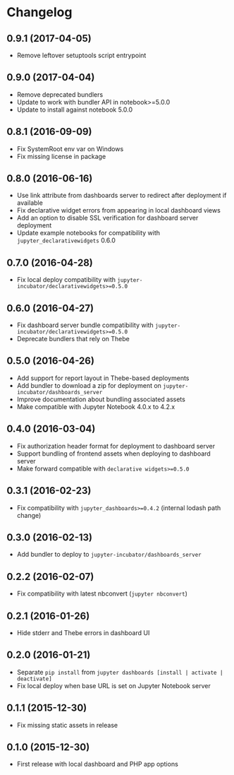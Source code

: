 # Changelog

## 0.9.1 (2017-04-05)

* Remove leftover setuptools script entrypoint

## 0.9.0 (2017-04-04)

* Remove deprecated bundlers
* Update to work with bundler API in notebook>=5.0.0
* Update to install against notebook 5.0.0

## 0.8.1 (2016-09-09)

* Fix SystemRoot env var on Windows
* Fix missing license in package

## 0.8.0 (2016-06-16)

* Use link attribute from dashboards server to redirect after deployment if available
* Fix declarative widget errors from appearing in local dashboard views
* Add an option to disable SSL verification for dashboard server deployment
* Update example notebooks for compatibility with `jupyter_declarativewidgets` 0.6.0

## 0.7.0 (2016-04-28)

* Fix local deploy compatibility with `jupyter-incubator/declarativewidgets>=0.5.0`

## 0.6.0 (2016-04-27)

* Fix dashboard server bundle compatibility with `jupyter-incubator/declarativewidgets>=0.5.0`
* Deprecate bundlers that rely on Thebe

## 0.5.0 (2016-04-26)

* Add support for report layout in Thebe-based deployments
* Add bundler to download a zip for deployment on `jupyter-incubator/dashboards_server`
* Improve documentation about bundling associated assets
* Make compatible with Jupyter Notebook 4.0.x to 4.2.x

## 0.4.0 (2016-03-04)

* Fix authorization header format for deployment to dashboard server
* Support bundling of frontend assets when deploying to dashboard server
* Make forward compatible with `declarative widgets>=0.5.0`

## 0.3.1 (2016-02-23)

* Fix compatibility with `jupyter_dashboards>=0.4.2` (internal lodash path change)

## 0.3.0 (2016-02-13)

* Add bundler to deploy to `jupyter-incubator/dashboards_server`

## 0.2.2 (2016-02-07)

* Fix compatibility with latest nbconvert (`jupyter nbconvert`)

## 0.2.1 (2016-01-26)

* Hide stderr and Thebe errors in dashboard UI

## 0.2.0 (2016-01-21)

* Separate `pip install` from `jupyter dashboards [install | activate | deactivate]`
* Fix local deploy when base URL is set on Jupyter Notebook server

## 0.1.1 (2015-12-30)

* Fix missing static assets in release

## 0.1.0 (2015-12-30)

* First release with local dashboard and PHP app options
